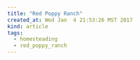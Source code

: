 ```yaml
---
title: "Red Poppy Ranch"
created_at: Wed Jan  4 21:53:26 MST 2017
kind: article
tags:
  - homesteading
  - red_poppy_ranch
---
```



<!--
html boilerplate
<a href="" target="_blank"></a>
<a name=""></a>
<img src="" width="400px">
<ul>
  <li></li>
</ul>
<pre>
</pre>
<pre><code>
</code></pre>
<math xmlns='http://www.w3.org/1998/Math/MathML' display='block'>
</math>
-->
